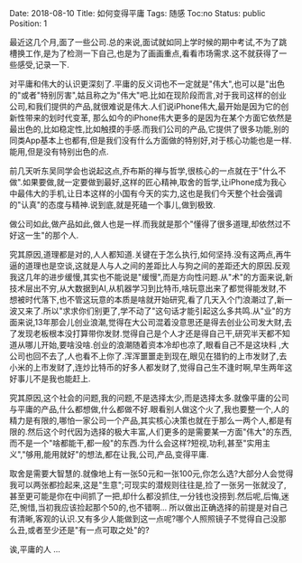 Date: 2018-08-10
Title: 如何变得平庸
Tags:  随感
Toc:no
Status: public
Position: 1

  最近这几个月,面了一些公司.总的来说,面试就如同上学时候的期中考试,不为了跳槽换工作,是为了检测一下自己,也是为了画画重点,看看市场需求.这不就获得了一些感受,记录一下.

  对平庸和伟大的认识更深刻了.平庸的反义词也不一定就是"伟大",也可以是"出色的"或者"特别厉害",姑且称之为"伟大"吧.比如在现阶段而言,对于我司这样的创业公司,和我们提供的产品,就很难说是伟大.人们说iPhone伟大,最开始是因为它的创新性带来的划时代变革, 那么如今的iPhone伟大更多的是因为在某个方面它依然是最出色的,比如稳定性,比如触摸的手感.而我们公司的产品,它提供了很多功能,别的同类App基本上也都有,但是我们没有什么方面做的特别好,对于核心功能也是一样.能用,但是没有特别出色的点.

  前几天听东吴同学会也说起这点,乔布斯的禅与哲学,很核心的一点就在于"什么不做".如果要做,就一定要做到最好,这样的匠心精神,取舍的哲学,让iPhone成为我心中最伟大的手机,让日本这样的小国有今天的实力,这也是我们今天整个社会强调的"认真"的态度与精神.说到底,就是死磕一个事儿,做到极致.

  做公司如此,做产品如此,做人也是一样.而我就是那个"懂得了很多道理,却依然过不好这一生"的那个人.

  究其原因,道理都是对的,人人都知道.关键在于怎么执行,如何坚持.没有这两点,再牛逼的道理也是空谈,这就是人与人之间的差距比人与狗之间的差距还大的原因.反观我这几年的进步缓慢,其实也不能说是"缓慢",而是方向性问题.从"术"的方面来说,新技术层出不穷,从大数据到AI,从机器学习到比特币,啥玩意出来了都觉得能发财,不想被时代落下,也不管这玩意的本质是啥就开始研究,看了几天入个门浪潮过了,新一波又来了.所以"求求你们别更了,学不动了"这句话才能引起这么多共鸣.从"业"的方面来说,13年那会儿创业浪潮,觉得在大公司混着没意思还是得去创业公司发大财,去了发现老板根本没打算带你发财.觉得自己是个人才还是得自己干,研究半天都不知道从哪儿开始,要啥没啥.创业的浪潮随着资本冷却也凉了,眼看自己不是这块料 ,大公司也回不去了,人也看不上你了.浑浑噩噩走到现在,眼见在猎豹的上市发财了,去小米的上市发财了,连炒比特币的好多人都发财了,觉得自己生不逢时啊,早生两年这好事儿不是我也能赶上.

  究其原因,这个社会的问题,我的问题,不是选择太少,而是选择太多.就像平庸的公司与平庸的产品,什么都想做,什么都做不好.眼看别人做这个火了,我也要整一个,人的精力是有限的,哪怕一家公司一个产品,其实核心决策也就在于那么一两个人,都是有限的.然后这个时代因为选择的极大丰富,人们更多的是需要某一方面"伟大"的东西,而不是一个"啥都能干,都一般"的东西.为什么会这样?短视,功利,甚至"实用主义","够用,能用就好"的想法,都在让我,公司,产品,变得平庸.

  取舍是需要大智慧的.就像地上有一张50元和一张100元,你怎么选?大部分人会觉得我可以两张都捡起来,这是"生意";可现实的潜规则往往是,捡了一张另一张就没了,甚至更可能是你在中间抓了一把,却什么都没抓住,一分钱也没捞到.然后呢,后悔,迷茫,惋惜,当初我应该捡起那个50的,也不错啊... 
  所以做出正确选择的前提是对自己有清晰,客观的认识.又有多少人能做到这一点呢?哪个人照照镜子不觉得自己没那么丑,或者至少还是"有一点可取之处"的?

  诶,平庸的人 ...

